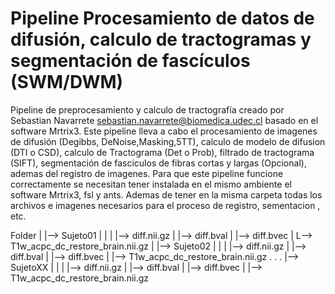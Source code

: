 # Pipeline Procesamiento de datos de difusión, calculo de tractogramas y segmentación de fascículos (SWM/DWM)

Pipeline de preprocesamiento y calculo de tractografía creado por Sebastian Navarrete sebastian.navarrete@biomedica.udec.cl basado en el software Mrtrix3.  Este pipeline lleva a cabo el procesamiento de imagenes de difusión (Degibbs, DeNoise,Masking,5TT), calculo de modelo de difusion (DTI o CSD), calculo de Tractograma (Det o Prob), filtrado de tractograma (SIFT), segmentación de fasciculos de fibras cortas y largas (Opcional), ademas del registro de imagenes. Para que este pipeline funcione correctamente se necesitan tener instalada en el mismo ambiente el software Mrtrix3, fsl y ants. Ademas de tener en la misma carpeta todas los archivos e imagenes necesarios para el proceso de registro, sementacion , etc.


Folder
   |
   |--> Sujeto01
   |      |
   |      |--> diff.nii.gz
   |      |--> diff.bval
   |      |--> diff.bvec
   |      L--> T1w_acpc_dc_restore_brain.nii.gz
   |
   |--> Sujeto02
   |      |
   |      |--> diff.nii.gz
   |      |--> diff.bval
   |      |--> diff.bvec
   |      |--> T1w_acpc_dc_restore_brain.nii.gz
   .
   . 
   .
   |--> SujetoXX
   |      |
   |      |--> diff.nii.gz
   |      |--> diff.bval
   |      |--> diff.bvec
   |      |--> T1w_acpc_dc_restore_brain.nii.gz

